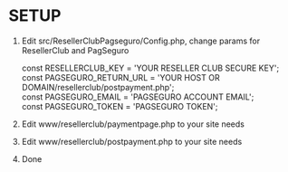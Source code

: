 SETUP
=====

1. Edit src/ResellerClubPagseguro/Config.php, change params for ResellerClub and PagSeguro

    const RESELLERCLUB_KEY = 'YOUR RESELLER CLUB SECURE KEY';  
    const PAGSEGURO_RETURN_URL = 'YOUR HOST OR DOMAIN/resellerclub/postpayment.php';  
    const PAGSEGURO_EMAIL = 'PAGSEGURO ACCOUNT EMAIL';  
    const PAGSEGURO_TOKEN = 'PAGSEGURO TOKEN';  

2. Edit www/resellerclub/paymentpage.php to your site needs

3. Edit www/resellerclub/postpayment.php to your site needs

4. Done